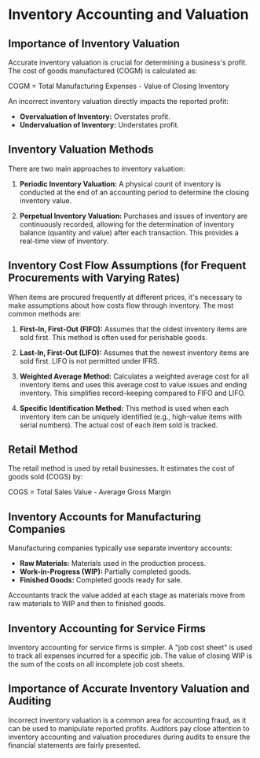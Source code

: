 # Inventory Accounting and Valuation

## Importance of Inventory Valuation

Accurate inventory valuation is crucial for determining a business's profit. The cost of goods manufactured (COGM) is calculated as:

COGM = Total Manufacturing Expenses - Value of Closing Inventory

An incorrect inventory valuation directly impacts the reported profit:

*   **Overvaluation of Inventory:** Overstates profit.
*   **Undervaluation of Inventory:** Understates profit.

## Inventory Valuation Methods

There are two main approaches to inventory valuation:

1.  **Periodic Inventory Valuation:** A physical count of inventory is conducted at the end of an accounting period to determine the closing inventory value.

2.  **Perpetual Inventory Valuation:** Purchases and issues of inventory are continuously recorded, allowing for the determination of inventory balance (quantity and value) after each transaction. This provides a real-time view of inventory.

## Inventory Cost Flow Assumptions (for Frequent Procurements with Varying Rates)

When items are procured frequently at different prices, it's necessary to make assumptions about how costs flow through inventory. The most common methods are:

1.  **First-In, First-Out (FIFO):** Assumes that the oldest inventory items are sold first. This method is often used for perishable goods.

2.  **Last-In, First-Out (LIFO):** Assumes that the newest inventory items are sold first. LIFO is not permitted under IFRS.

3.  **Weighted Average Method:** Calculates a weighted average cost for all inventory items and uses this average cost to value issues and ending inventory. This simplifies record-keeping compared to FIFO and LIFO.

4.  **Specific Identification Method:** This method is used when each inventory item can be uniquely identified (e.g., high-value items with serial numbers). The actual cost of each item sold is tracked.

## Retail Method

The retail method is used by retail businesses. It estimates the cost of goods sold (COGS) by:

COGS = Total Sales Value - Average Gross Margin

## Inventory Accounts for Manufacturing Companies

Manufacturing companies typically use separate inventory accounts:

*   **Raw Materials:** Materials used in the production process.
*   **Work-in-Progress (WIP):** Partially completed goods.
*   **Finished Goods:** Completed goods ready for sale.

Accountants track the value added at each stage as materials move from raw materials to WIP and then to finished goods.

## Inventory Accounting for Service Firms

Inventory accounting for service firms is simpler. A "job cost sheet" is used to track all expenses incurred for a specific job. The value of closing WIP is the sum of the costs on all incomplete job cost sheets.

## Importance of Accurate Inventory Valuation and Auditing

Incorrect inventory valuation is a common area for accounting fraud, as it can be used to manipulate reported profits. Auditors pay close attention to inventory accounting and valuation procedures during audits to ensure the financial statements are fairly presented.


